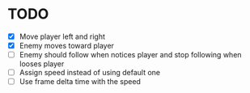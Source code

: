 # TODO

- [x] Move player left and right
- [x] Enemy moves toward player
- [ ] Enemy should follow when notices player and stop following when looses player
- [ ] Assign speed instead of using default one
- [ ] Use frame delta time with the speed
